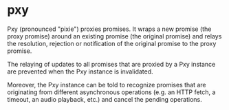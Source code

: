 # pxy

Pxy (pronounced "pixie") proxies promises. It wraps a new promise (the proxy promise) around an existing promise (the original promise) and relays the resolution, rejection or notification of the original promise to the proxy promise.

The relaying of updates to all promises that are proxied by a Pxy instance are prevented when the Pxy instance is invalidated. 

Moreover, the Pxy instance can be told to recognize promises that are originating from different asynchronous operations (e.g. an HTTP fetch, a timeout, an audio playback, etc.) and cancel the pending operations.
